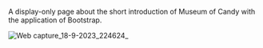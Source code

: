 A display-only page about the short introduction of Museum of Candy with the application of Bootstrap.


![Web capture_18-9-2023_224624_](https://github.com/JiahaoShen0510/Museum-of-Candy-Page-with-Bootstrap/assets/74155924/ade3c51c-5538-4e84-b950-0d6fefce7144)
